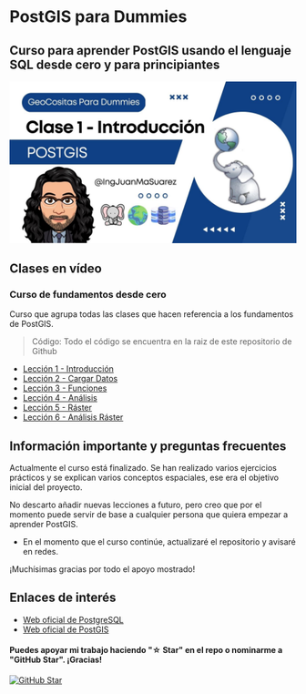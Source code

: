 # PostGIS para Dummies

## Curso para aprender PostGIS usando el lenguaje SQL desde cero y para principiantes

![](./Imagenes/header.jpg)

## Clases en vídeo

### Curso de fundamentos desde cero

Curso que agrupa todas las clases que hacen referencia a los fundamentos de PostGIS.

> Código: Todo el código se encuentra en la raiz de este repositorio de Github

* [Lección 1 - Introducción](https://youtu.be/oVEUcYKemXQ)
* [Lección 2 - Cargar Datos](https://youtu.be/Exf_oKPRr4g)
* [Lección 3 - Funciones](https://youtu.be/IMrqjfKLgwQ)
* [Lección 4 - Análisis](https://youtu.be/jVlR9_qkM8c)
* [Lección 5 - Ráster](https://youtu.be/Jeb6FXCt9Bs)
* [Lección 6 - Análisis Ráster](https://youtu.be/Cq32JRkb_5s)

## Información importante y preguntas frecuentes

Actualmente el curso está finalizado. Se han realizado varios ejercicios prácticos y se explican varios conceptos espaciales, ese era el objetivo inicial del proyecto.

No descarto añadir nuevas lecciones a futuro, pero creo que por el momento puede servir de base a cualquier persona que quiera empezar a aprender PostGIS.

* En el momento que el curso continúe, actualizaré el repositorio y avisaré en redes.

¡Muchísimas gracias por todo el apoyo mostrado!

## Enlaces de interés

* [Web oficial de PostgreSQL](https://www.postgresql.org/)
* [Web oficial de PostGIS](https://postgis.net/)

#### Puedes apoyar mi trabajo haciendo "☆ Star" en el repo o nominarme a "GitHub Star". ¡Gracias!

[![GitHub Star](https://img.shields.io/badge/GitHub-Nominar_a_star-yellow?style=for-the-badge&logo=github&logoColor=white&labelColor=101010)](https://stars.github.com/nominate/)